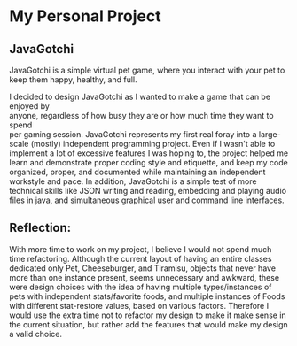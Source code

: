 # My Personal Project

##  JavaGotchi 
JavaGotchi is a simple virtual pet game, where you interact with your pet to keep them happy, healthy, and full.
 
I decided to design JavaGotchi as I wanted to make a game that can be enjoyed by   
anyone, regardless of how busy they are or how much time they want to spend  
 per gaming session. JavaGotchi represents my first real foray into a large-scale (mostly) independent programming project.
Even if I wasn't able to implement a lot of excessive features I was hoping to, the project helped me learn and demonstrate proper coding style
and etiquette, and keep my code organized, proper, and documented while maintaining an independent workstyle and pace. In addition, JavaGotchi
is a simple test of more technical skills like JSON writing and reading, embedding and playing audio files in java, and simultaneous graphical user and command line interfaces.


## Reflection:
With more time to work on my project, I believe I would not spend much time refactoring. Although the current layout of
having an entire classes dedicated only Pet, Cheeseburger, and Tiramisu, objects that never have more than one 
instance present, seems unnecessary and awkward, these were design choices with the idea of having multiple types/instances of
pets with independent stats/favorite foods, and multiple instances of Foods with different stat-restore values, based
on various factors. Therefore I would use the extra time not to refactor my design to make it make sense in the 
current situation, but rather add the features that would make my design a valid choice. 
